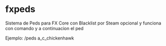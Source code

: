 # fxpeds
Sistema de Peds para FX Core con Blacklist por Steam opcional y funciona con comando y a continuacion el ped

Ejemplo: /peds a_c_chickenhawk
